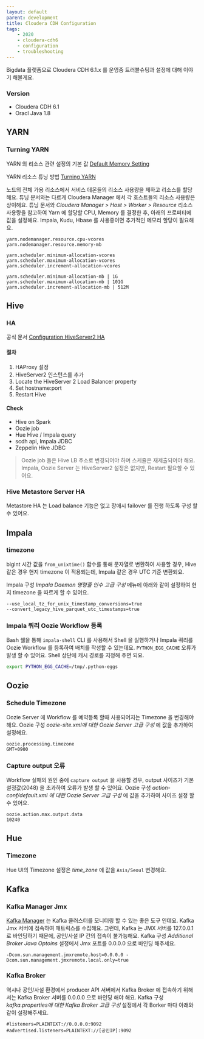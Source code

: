 ```yaml
---
layout: default
parent: development
title: Cloudera CDH Configuration
tags:
    - 2020
    - cloudera-cdh6
    - configuration
    - troubleshooting
---
```

Bigdata 플랫폼으로 Cloudera CDH 6.1.x 를 운영중 트러블슈팅과 설정에 대해 이야기 해볼게요.

### Version
* Cloudera CDH 6.1
* Oracl Java 1.8

## YARN
### Turning YARN
YARN 의 리소스 관련 설정의 기본 값 
[Default Memory Setting](https://docs.cloudera.com/documentation/enterprise/6/6.3/topics/cm_mc_yarn_service.html#id_qv5_4ts_3q)

YARN 리소스 튜닝 방법
[Turning YARN](https://docs.cloudera.com/documentation/enterprise/6/6.3/topics/cdh_ig_yarn_tuning.html)

노드의 전체 가용 리소스에서 서비스 데몬들의 리소스 사용량을 제하고
리소스를 할당 해요.
튜닝 문서와는 다르게 Cloudera Manager 에서 각 호스트들의 리소스 사용량은 상이해요.
튜닝 문서와 *Cloudera Manager > Host > Worker > Resource*  리소스 사용량을 참고하여
Yarn 에 할당할 CPU, Memory 를 결정한 후, 아래의 프로퍼티에 값을 설정해요.
Impala, Kudu, Hbase 를 사용중이면 추가적인 메모리 할당이 필요해요.
```
yarn.nodemanager.resource.cpu-vcores
yarn.nodemanager.resource.memory-mb

yarn.scheduler.minimum-allocation-vcores
yarn.scheduler.maximum-allocation-vcores
yarn.scheduler.increment-allocation-vcores

yarn.scheduler.minimum-allocation-mb | 1G
yarn.scheduler.maximum-allocation-mb | 101G
yarn.scheduler.increment-allocation-mb | 512M
```

## Hive
### HA
공식 문서 [Configuration HiveServer2 HA](https://docs.cloudera.com/documentation/enterprise/6/6.1/topics/admin_ha_hiveserver2.html)

#### 절차
1. HAProxy 설정
1. HiveServer2 인스턴스를 추가
1. Locate the HiveServer 2 Load Balancer property
1. Set hostname:port
1. Restart Hive

#### Check 
* Hive on Spark
* Oozie job
* Hue Hive / Impala query
* scdh api, Impala JDBC
* Zeppelin Hive JDBC

> Oozie job 들은 Hive LB 주소로 변경되어야 하며 스케쥴은 재제출되어야 해요.  
> Impala, Oozie Server 는 HiveServer2 설정은 없지만, Restart 필요할 수 있어요.

### Hive Metastore Server HA
Metastore HA 는 Load balance 기능은 없고 
장애시 failover 를 진행 하도록 구성 할 수 있어요.

## Impala
### timezone
bigint 시간 값을 `from_unixtime()` 함수를 통해 문자열로 변환하여 사용할 경우, 
Hive 같은 경우 현지 timezone 이 적용되는데, Impala 같은 경우 UTC 기준 변환되요.

Impala 구성 *Impala Daemon 명령줄 인수 고급 구성* 메뉴에 아래와 같이 설정하여 
현지 timezone 을 따르게 할 수 있어요.
```
--use_local_tz_for_unix_timestamp_conversions=true 
--convert_legacy_hive_parquet_utc_timestamps=true
```

### Impala 쿼리 Oozie Workflow 등록
Bash 쉘을 통해 `impala-shell` CLI 를 사용해서 Shell 을 실행하거나 
Impala 쿼리를 Oozie Workflow 를 등록하여 배치를 작성할 수 있는데요.
`PYTHON_EGG_CACHE` 오류가 발생 할 수 있어요. Shell 상단에 캐시 경로를 지정해 주면 되요.
```bash
export PYTHON_EGG_CACHE=/tmp/.python-eggs
```

## Oozie
### Schedule Timezone
Oozie Server 에 Workflow 를 예약등록 할때 사용되어지는 Timezone 을 변경해야해요.
Oozie 구성 *oozie-site.xml에 대한 Oozie Server 고급 구성* 에 값을 추가하여 설정해요.
```
oozie.processing.timezone
GMT+0900
```

### Capture output 오류
Workflow 실패의 원인 중에 `capture output` 을 사용할 경우, 
output 사이즈가 기본설정값(2048) 을 초과하여 오류가 발생 할 수 있어요.
Oozie 구성 *action-conf/default.xml 에 대한 Oozie Server 고급 구성* 에 
값을 추가하여 사이즈 설정 할 수 있어요.
```
oozie.action.max.output.data
10240
```

## Hue
### Timezone
Hue UI의 Timezone 설정은 *time_zone* 에 값을 `Asis/Seoul` 변경해요.

## Kafka
### Kafka Manager Jmx
[Kafka Manager](https://github.com/yahoo/kafka-manager)
는 Kafka 클러스터를 모니터링 할 수 있는 좋은 도구 인데요. 
Kafka Jmx 서버에 접속하여 매트릭스를 수집해요. 
그런데, Kafka 는 JMX 서버를 127.0.0.1 로 바인딩하기 때문에, 공인/사설 IP 간의 접속이 불가능해요.
Kafka 구성 *Additional Broker Java Optoins* 설정에서 Jmx 포트를 0.0.0.0 으로 바인딩 해주세요.
```
-Dcom.sun.management.jmxremote.host=0.0.0.0 -Dcom.sun.management.jmxremote.local.only=true
```

### Kafka Broker
역시나 공인/사설 환경에서 producer API 서버에서 Kafka Broker 에 접속하기 위해서는 
Kafka Broker 서버를 0.0.0.0 으로 바인딩 해야 해요.
Kafka 구성 *kafka.properties에 대한 Kafka Broker 고급 구성* 설정에서 
각 Borker 마다 아래와 같이 설정해주세요.
```
#listeners=PLAINTEXT://0.0.0.0:9092
#advertised.listeners=PLAINTEXT://[공인IP]:9092
```
